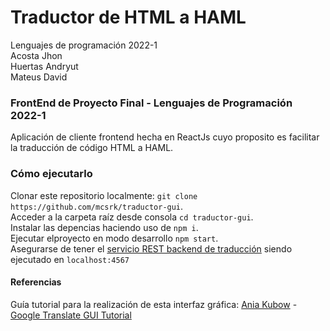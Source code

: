 # Traductor de HTML a HAML
Lenguajes de programación 2022-1  
Acosta Jhon  
Huertas Andryut  
Mateus David
### FrontEnd de Proyecto Final - Lenguajes de Programación 2022-1
Aplicación de cliente frontend hecha en ReactJs cuyo proposito es facilitar la traducción de código HTML a HAML.

### Cómo ejecutarlo

Clonar este repositorio localmente: `git clone https://github.com/mcsrk/traductor-gui`.  
Acceder a la carpeta raíz desde consola  `cd traductor-gui`.  
Instalar las depencias haciendo uso de `npm i`.  
Ejecutar elproyecto en modo desarrollo `npm start`.  
Asegurarse de tener el [servicio REST backend de traducción](https://github.com/dmateusb/html_to_haml) siendo ejecutado en  `localhost:4567`

#### Referencias  
Guía tutorial para la realización de esta interfaz gráfica: [Ania Kubow](https://github.com/kubowania) - [Google Translate GUI Tutorial](https://www.youtube.com/watch?v=aFISwq3wteY&t=420s)